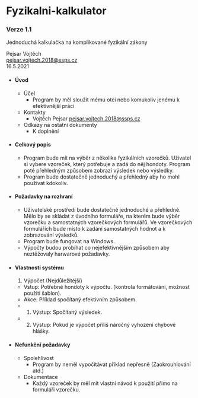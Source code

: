 # Fyzikalni-kalkulator

### Verze 1.1
Jednoduchá kalkulačka na komplikované fyzikální zákony

Pejsar Vojtěch  
pejsar.vojtech.2018@ssps.cz  
16.5.2021

- #### Úvod
  - Účel
    - Program by měl sloužit mému otci nebo komukoliv jenému k efektivnější práci
  - Kontakty
    - Vojtěch Pejsar pejsar.vojtech.2018@ssps.cz  
  - Odkazy na ostatní dokumenty
    - K doplnění
- #### Celkový popis
  - Program bude mít na výběr z několika fyzikálních vzorečků. Uživatel si vybere vzoreček, který potřebuje a zadá do něj hondoty. Program poté přehledným způsobem zobrazí výsledek nebo výsledky.
  - Program bude dostatečně jednoduchý a přehledný aby ho mohl používat kdokoliv.
- #### Požadavky na rozhraní
  - Uživatelské prostředí bude dostatečně jednoduché a přehledné. Mělo by se skládat z úvodního formuláře, na kterém bude výběr vzorečku a samostatných vzorečkových formulářů. Ve vzorečkových formulářích bude místo k zadání samostatných hodnot a k zobrazování výsledků. 
  - Program bude fungovat na Windows.
  - Výpočty budou probíhat co nejefektivnějším způsobem aby neztěžovaly harwarové požadavky.
- #### Vlastnosti systému
  1. Výpočet (Nejdůležitéjší)
    - Vstup: Potřebné hondoty k výpočtu. (kontrola formátování, možnost použití šablon).
    - Akce: Příklad spočítaný efektivním způsobem.
    - 1. Výstup: Spočítaný výsledek.
    - 2. Výstup: Pokud je výpočet příliš náročný vyhození chybové hlášky.
- #### Nefunkční požadavky
  - Spolehlivost
    - Program by neměl vypočítávat příklad nepřesně (Zaokrouhlování atd.)
  - Dokumentace
    - Každý vzoreček by měl mít vlastní návod k použití přimo na formuláři vzorečku.  
